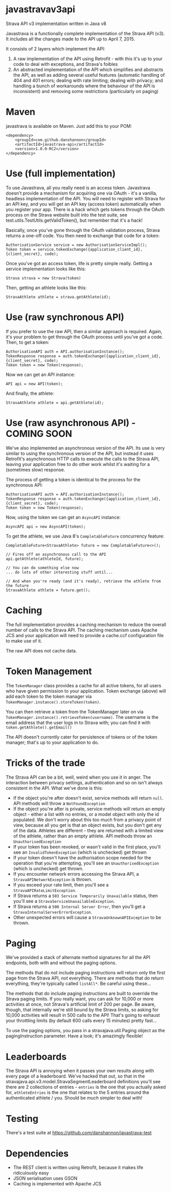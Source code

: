 javastravav3api
===============

Strava API v3 implementation written in Java v8

Javastrava is a functionally complete implementation of the Strava API (v3). It includes all the changes made to the API up to April 7, 2015.

It consists of 2 layers which implement the API:

1. A raw implementation of the API using Retrofit - with this it's up to your code to deal with exceptions, and Strava's foibles
2. An abstracted implementation of the API which simplifies and abstracts the API, as well as adding several useful features (automatic handling of 404 and 401 errors; dealing with rate limiting; dealing with privacy; and handling a bunch of workarounds where the behaviour of the API is inconsistent) and removing some restrictions (particularly on paging)

Maven
=====
javastrava is available on Maven. Just add this to your POM:

```
<dependency>
	<groupId>com.github.danshannon</groupId>
	<artifactId>javastrava-api</artifactId>
	<version>1.0.0-RC2</version>
</dependency>
```

Use (full implementation)
=========================
To use Javastrava, all you really need is an access token. Javastrava doesn't provide a mechanism for acquiring one via OAuth - it's a vanilla, headless implementation of the API. You will need to register with Strava for an API key, and you will get an API key (access token) automatically when you register your app. There is a hack which gets tokens through the OAuth process on the Strava website built into the test suite, see test.utils.TestUtils.getValidToken(), but remember that it's a hack!

Basically, once you've gone through the OAuth validation process, Strava returns a one-off code. You then need to exchange that code for a token:

```
AuthorisationService service = new AuthorisationServiceImpl();
Token token = service.tokenExchange({application_client_id}, {client_secret}, code);
```

Once you've got an access token, life is pretty simple really. Getting a service implementation looks like this:

`Strava strava = new Strava(token)`

Then, getting an athlete looks like this:

`StravaAthlete athlete = strava.getAthlete(id);`

Use (raw synchronous API)
=============
If you prefer to use the raw API, then a similar approach is required. Again, it's your problem to get through the OAuth process until you've got a code. Then, to get a token:

```
AuthorisationAPI auth = API.authorisationInstance();
TokenResponse response = auth.tokenExchange({application_client_id}, {client_secret}, code);
Token token = new Token(response);
```

Now we can get an API instance:

`API api = new API(token);`

And finally, the athlete:

`StravaAthlete athlete = api.getAthlete(id);`

Use (raw asynchronous API) - COMING SOON
==========================
We've also implemented an asynchronous version of the API. Its use is very similar to using the synchronous version of the API, but instead it uses Retrofit's asynchronous HTTP calls to execute the calls to the Strava API, leaving your application free to do other work whilst it's waiting for a (sometimes slow) response.

The process of getting a token is identical to the process for the synchronous API:

```
AuthorisationAPI auth = API.authorisationInstance();
TokenResponse response = auth.tokenExchange({application_client_id}, {client_secret}, code);
Token token = new Token(response);
```

Now, using the token we can get an `AsyncAPI` instance:

`AsyncAPI api = new AsyncAPI(token);`

To get the athlete, we use Java 8's `CompletableFuture` concurrency feature:

```
CompletableFuture<StravaAthlete> future = new CompletableFuture<>();

// Fires off an asynchronous call to the API
api.getAthlete(athleteId, future);

// You can do something else now
... do lots of other interesting stuff until...

// And when you're ready (and it's ready), retrieve the athlete from the future
StravaAthlete athlete = future.get();
```

Caching
=======
The full implementation provides a caching mechanism to reduce the overall number of calls to the Strava API. The caching mechanism uses Apache JCS and your application will need to provide a cache.ccf configuration file to make use of it.

The raw API does not cache data.

Token Management
================
The `TokenManager` class provides a cache for all active tokens, for all users who have given permission to your application. Token exchange (above) will add each token to the token manager via `TokenManager.instance().storeToken(token)`.

You can then retrieve a token from the TokenManager later on via `TokenManager.instance().retrieveToken(username)`. The username is the email address that the user logs in to Strava with; you can find it with `token.getAthlete().getEmail()`

The API doesn't currently cater for persistence of tokens or of the token manager; that's up to your application to do.

Tricks of the trade
===================
The Strava API can be a bit, well, weird when you use it in anger. The interaction between privacy settings, authentication and so on isn't always consistent in the API. What we've done is this:

- If the object you're after doesn't exist, service methods will return `null`. API methods will throw a `NotFoundException`
- If the object you're after is private, service methods will return an empty object - either a list with no entries, or a model object with only the id populated. We don't worry about this too much from a privacy point of view, because all you get is that an object exists, but you don't get any of the data. Athletes are different - they are returned with a limited view of the athlete, rather than an empty athlete. API methods throw an `UnauthorisedException`
- If your token has been revoked, or wasn't valid in the first place, you'll see an `InvalidTokenException` (which is unchecked) get thrown
- If your token doesn't have the authorisation scope needed for the operation that you're attempting, you'll see an `UnauthorisedException` (which is unchecked) get thrown.
- If you encounter network errors accessing the Strava API, a `StravaAPINetworkException` is thrown.
- If you exceed your rate limit, then you'll see a `StravaAPIRateLimitException`.
- If Strava returns a `503 Service Temporarily Unavailable` status, then you'll see a `StravaServiceUnavailableException`.
- If Strava returns a `500 Internal Server Error`, then you'll get a `StravaInternalServerErrorException`.
- Other unexpected errors will cause a `StravaUnknownAPIException` to be thrown.

Paging
======
We've provided a stack of alternate method signatures for all the API endpoints, both with and without the paging options. 

The methods that do not include paging instructions will return only the first page from the Strava API, *not* everything. There are methods that *do* return everything, they're typically called `listAll*`. Be careful using these...

The methods that do include paging instructions are built to override the Strava paging limits. If you really want, you can ask for 10,000 or more activities at once, not Strava's artificial limit of 200 per page. Be aware, though, that internally we're still bound by the Strava limits, so asking for 10,000 activities will result in 500 calls to the API! That's going to exhaust your throttling limits (by default 600 calls every 15 minutes) pretty fast...

To use the paging options, you pass in a stravajava.util.Paging object as the pagingInstruction parameter. Have a look; it's amazimgly flexible!

Leaderboards
============
The Strava API is annoying when it passes your own results along with every page of a leaderboard. We've hacked that out, so that in the stravajava.api.v3.model.StravaSegmentLeaderboard definitions you'll see there are 2 collections of entries - <code>entries</code> is the one that you actually asked for, <code>athleteEntries</code> is the one that relates to the 5 entries around the authenticated athlete / you. Should be *much* simpler to deal with!

Testing
=======
There's a test suite at https://github.com/danshannon/javastrava-test

Dependencies
============
- The REST client is written using Retrofit, because it makes life ridiculously easy
- JSON serialisation uses GSON
- Caching is implemented with Apache JCS
